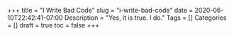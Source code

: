 +++
title = "I Write Bad Code"
slug = "i-write-bad-code"
date = 2020-06-10T22:42:41-07:00
Description = "Yes, it is true. I do."
Tags = []
Categories = []
draft = true
toc = false
+++
